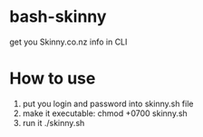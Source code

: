 bash-skinny
===========

get you Skinny.co.nz info in CLI

How to use
==========
 1. put you login and password into skinny.sh file
 2. make it executable: chmod +0700 skinny.sh
 3. run it ./skinny.sh
